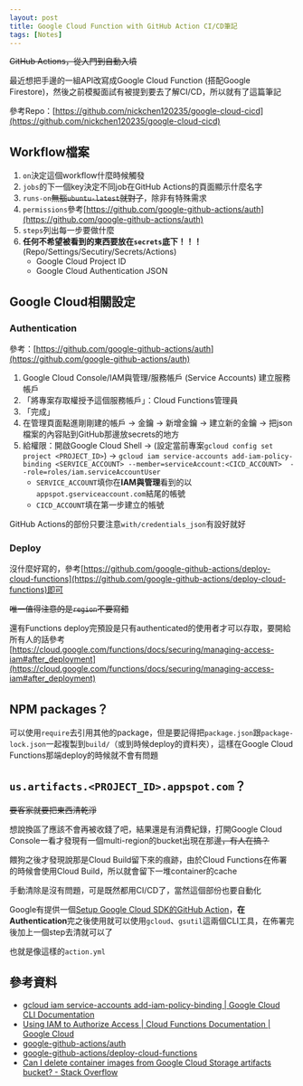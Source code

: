 ```yaml
---
layout: post
title: Google Cloud Function with GitHub Action CI/CD筆記
tags: [Notes]
---
```

~~GitHub Actions，從入門到自動入墳~~

最近想把手邊的一組API改寫成Google Cloud Function (搭配Google Firestore)，然後之前模擬面試有被提到要去了解CI/CD，所以就有了這篇筆記

參考Repo：[https://github.com/nickchen120235/google-cloud-cicd](https://github.com/nickchen120235/google-cloud-cicd)

## Workflow檔案
<script src="https://gist.github.com/nickchen120235/90c8e9fb1d35eb84ccb153ee56d56f59.js"></script>

1. `on`決定這個workflow什麼時候觸發
2. `jobs`的下一個key決定不同job在GitHub Actions的頁面顯示什麼名字
3. `runs-on`~~無腦`ubuntu-latest`就對了~~，除非有特殊需求
4. `permissions`參考[https://github.com/google-github-actions/auth](https://github.com/google-github-actions/auth)
5. `steps`列出每一步要做什麼
6. **任何不希望被看到的東西要放在`secrets`底下！！！** (Repo/Settings/Secutiry/Secrets/Actions)
   - Google Cloud Project ID
   - Google Cloud Authentication JSON

## Google Cloud相關設定
### Authentication
參考：[https://github.com/google-github-actions/auth](https://github.com/google-github-actions/auth)
1. Google Cloud Console/IAM與管理/服務帳戶 (Service Accounts) 建立服務帳戶
2. 「將專案存取權授予這個服務帳戶」：Cloud Functions管理員
3. 「完成」
4. 在管理頁面點進剛剛建的帳戶 -> 金鑰 -> 新增金鑰 -> 建立新的金鑰 -> 把json檔案的內容貼到GitHub那邊放secrets的地方
5. 給權限：開啟Google Cloud Shell -> (設定當前專案`gcloud config set project <PROJECT_ID>`) -> `gcloud iam service-accounts add-iam-policy-binding <SERVICE_ACCOUNT> --member=serviceAccount:<CICD_ACCOUNT>  --role=roles/iam.serviceAccountUser`
    - `SERVICE_ACCOUNT`填你在**IAM與管理**看到的以`appspot.gserviceaccount.com`結尾的帳號
    - `CICD_ACCOUNT`填在第一步建立的帳號

GitHub Actions的部份只要注意`with/credentials_json`有設好就好

### Deploy
沒什麼好寫的，參考[https://github.com/google-github-actions/deploy-cloud-functions](https://github.com/google-github-actions/deploy-cloud-functions)即可

~~唯一值得注意的是`region`不要寫錯~~

還有Functions deploy完預設是只有authenticated的使用者才可以存取，要開給所有人的話參考[https://cloud.google.com/functions/docs/securing/managing-access-iam#after_deployment](https://cloud.google.com/functions/docs/securing/managing-access-iam#after_deployment)

## NPM packages？
可以使用`require`去引用其他的package，但是要記得把`package.json`跟`package-lock.json`一起複製到`build/`（或到時候deploy的資料夾），這樣在Google Cloud Functions那端deploy的時候就不會有問題

## `us.artifacts.<PROJECT_ID>.appspot.com`？
~~要客家就要把東西清乾淨~~

想說換區了應該不會再被收錢了吧，結果還是有消費紀錄，打開Google Cloud Console一看才發現有一個multi-region的bucket出現在那邊~~，有人在搞？~~

餵狗之後才發現說那是Cloud Build留下來的痕跡，由於Cloud Functions在佈署的時候會使用Cloud Build，所以就會留下一堆container的cache

手動清除是沒有問題，可是既然都用CI/CD了，當然這個部份也要自動化

Google有提供一個[Setup Google Cloud SDK的GitHub Action](https://github.com/google-github-actions/setup-gcloud)，**在Authentication**完之後使用就可以使用`gcloud`、`gsutil`這兩個CLI工具，在佈署完後加上一個step去清就可以了

也就是像這樣的`action.yml`

<script src="https://gist.github.com/nickchen120235/ff0e043572b609134a37a47f4bb5b0b2.js"></script>

## 參考資料
- [gcloud iam service-accounts add-iam-policy-binding \| Google Cloud CLI Documentation](https://cloud.google.com/sdk/gcloud/reference/iam/service-accounts/add-iam-policy-binding)
- [Using IAM to Authorize Access \| Cloud Functions Documentation \| Google Cloud](https://cloud.google.com/functions/docs/securing/managing-access-iam#after_deployment)
- [google-github-actions/auth](https://github.com/google-github-actions/auth)
- [google-github-actions/deploy-cloud-functions](https://github.com/google-github-actions/deploy-cloud-functions)
- [Can I delete container images from Google Cloud Storage artifacts bucket? - Stack Overflow](https://stackoverflow.com/questions/59937542/can-i-delete-container-images-from-google-cloud-storage-artifacts-bucket)
